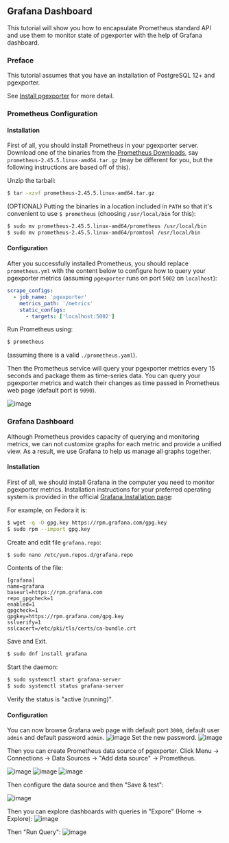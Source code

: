 ## Grafana Dashboard

This tutorial will show you how to encapsulate Prometheus standard API and use them to monitor state of pgexporter with the help of Grafana dashboard.

### Preface

This tutorial assumes that you have an installation of PostgreSQL 12+ and pgexporter.

See [Install pgexporter](https://github.com/pgexporter/pgexporter/blob/main/doc/tutorial/01_install.md)
for more detail.

### Prometheus Configuration

#### Installation
First of all, you should install Prometheus in your pgexporter server. Download one of the binaries from the [Prometheus Downloads](https://prometheus.io/download/), say `prometheus-2.45.5.linux-amd64.tar.gz` (may be different for you, but the following instructions are based off of this).

Unzip the tarball:
```sh
$ tar -xzvf prometheus-2.45.5.linux-amd64.tar.gz
```

(OPTIONAL) Putting the binaries in a location included in `PATH` so that it's convenient to use `$ prometheus` (choosing `/usr/local/bin` for this):
```sh
$ sudo mv prometheus-2.45.5.linux-amd64/prometheus /usr/local/bin
$ sudo mv prometheus-2.45.5.linux-amd64/promtool /usr/local/bin
```

#### Configuration
After you successfully installed Prometheus, you should replace `prometheus.yml` with the content below to configure how to query your pgexporter metrics (assuming `pgexporter` runs on port `5002` on `localhost`):
```yml
scrape_configs:
  - job_name: 'pgexporter'
    metrics_path: '/metrics'
    static_configs:
      - targets: ['localhost:5002']
```

Run Prometheus using:
```sh
$ prometheus
```
(assuming there is a valid `./prometheus.yaml`).


Then the Prometheus service will query your pgexporter metrics every 15 seconds and package them as time-series data. You can query your pgexporter metrics and watch their changes as time passed in Prometheus web page (default port is `9090`).

![image](../images/prometheus_metrics.png)

### Grafana Dashboard

Although Prometheus provides capacity of querying and monitoring metrics, we can not customize graphs for each metric and provide a unified view. As a result, we use Grafana to help us manage all graphs together.

#### Installation
First of all, we should install Grafana in the computer you need to monitor pgexporter metrics. Installation instructions for your preferred operating system is provided in the official [Grafana Installation page](https://grafana.com/docs/grafana/latest/setup-grafana/installation/):

For example, on Fedora it is:
```sh
$ wget -q -O gpg.key https://rpm.grafana.com/gpg.key
$ sudo rpm --import gpg.key
```

Create and edit file `grafana.repo`:
```sh
$ sudo nano /etc/yum.repos.d/grafana.repo
```
Contents of the file:
```
[grafana]
name=grafana
baseurl=https://rpm.grafana.com
repo_gpgcheck=1
enabled=1
gpgcheck=1
gpgkey=https://rpm.grafana.com/gpg.key
sslverify=1
sslcacert=/etc/pki/tls/certs/ca-bundle.crt
```
Save and Exit.

```sh
$ sudo dnf install grafana
```

Start the daemon:
```sh
$ sudo systemctl start grafana-server
$ sudo systemctl status grafana-server
```
Verify the status is "active (running)".

#### Configuration
You can now browse Grafana web page with default port `3000`, default user `admin` and default password `admin`.
![image](../images/grafana_login.png)
Set the new password.
![image](../images/grafana_home.png)


Then you can create Prometheus data source of pgexporter. Click Menu -> Connections -> Data Sources -> "Add data source" -> Prometheus.

![image](../images/grafana_menu.png)
![image](../images/grafana_add_data_source.png)
![image](../images/grafana_add_data_source_prometheus.png)

Then configure the data source and then "Save & test":

![image](../images/grafana_add_prometheus.png)

Then you can explore dashboards with queries in "Expore" (Home -> Explore):
![image](../images/grafana_add_dashboard.png)

Then "Run Query":
![image](../images/grafana_graph.png)

